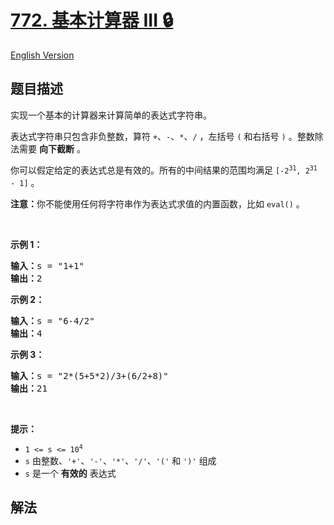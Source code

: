 # [772. 基本计算器 III 🔒](https://leetcode.cn/problems/basic-calculator-iii)

[English Version](/solution/0700-0799/0772.Basic%20Calculator%20III/README_EN.md)

<!-- tags:栈,递归,数学,字符串 -->

## 题目描述

<!-- 这里写题目描述 -->

<p>实现一个基本的计算器来计算简单的表达式字符串。</p>

<p>表达式字符串只包含非负整数，算符 <code>+</code>、<code>-</code>、<code>*</code>、<code>/</code> ，左括号 <code>(</code> 和右括号 <code>)</code> 。整数除法需要 <strong>向下截断</strong> 。</p>

<p>你可以假定给定的表达式总是有效的。所有的中间结果的范围均满足 <code>[-2<sup>31</sup>, 2<sup>31</sup> - 1]</code> 。</p>

<p><strong>注意：</strong>你不能使用任何将字符串作为表达式求值的内置函数，比如 <code>eval()</code> 。</p>

<p>&nbsp;</p>

<p><strong>示例 1：</strong></p>

<pre>
<strong>输入：</strong>s = "1+1"
<strong>输出：</strong>2
</pre>

<p><strong>示例 2：</strong></p>

<pre>
<strong>输入：</strong>s = "6-4/2"
<strong>输出：</strong>4
</pre>

<p><strong>示例 3：</strong></p>

<pre>
<strong>输入：</strong>s = "2*(5+5*2)/3+(6/2+8)"
<strong>输出：</strong>21
</pre>

<p>&nbsp;</p>

<p><strong>提示：</strong></p>

<ul>
	<li><code>1 &lt;= s &lt;= 10<sup>4</sup></code></li>
	<li><code>s</code> 由整数、<code>'+'</code>、<code>'-'</code>、<code>'*'</code>、<code>'/'</code>、<code>'('</code> 和 <code>')'</code> 组成</li>
	<li><code>s</code> 是一个 <strong>有效的</strong> 表达式</li>
</ul>

## 解法

<!-- end -->
